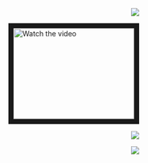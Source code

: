 <p align="center"> <img src="https://komarev.com/ghpvc/?username=yaorijuana&color=000000&label=witnesses&base=1000"> </p>

 <img src="https://youtu.be/fgqtZmUJWYo?si=XOUHL4CoM4hOufYy" alt="Watch the video" width="240" height="180" border="10" />
</a>

<p align="center"> <img src="https://71781816.carrd.co/assets/images/image14.jpg?v=a1b8d52f"> </p>
<p align="center"> <img src="https://spotify-github-profile.kittinanx.com/api/view?uid=31ras742ipljomjwo7h6ikzmc2wu&cover_image=true&theme=novatorem&show_offline=false&background_color=121212&interchange=false&bar_color=53b14f&bar_color_cover=true"> </p>


